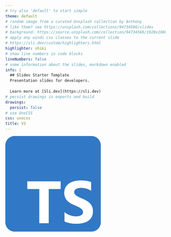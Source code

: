 ```yaml
---
# try also 'default' to start simple
theme: default
# random image from a curated Unsplash collection by Anthony
# like them? see https://unsplash.com/collections/94734566/slidev
# background: https://source.unsplash.com/collection/94734566/1920x1080
# apply any windi css classes to the current slide
# https://sli.dev/custom/highlighters.html
highlighter: shiki
# show line numbers in code blocks
lineNumbers: false
# some information about the slides, markdown enabled
info: |
  ## Slidev Starter Template
  Presentation slides for developers.

  Learn more at [Sli.dev](https://sli.dev)
# persist drawings in exports and build
drawings:
  persist: false
# use UnoCSS
css: unocss
title: V3
---
```


<div class="h-full flex flex-col text-center place-items-center place-content-center">
    <img width=300 src="/assets/ts-logo-512.svg"/> 
</div>

<!--
- Typescript - Superset language of JS
- Adds types to Javascript to enable type-safe code
- Can be used on back-end and front-end
- Good choice language to deliver end-to-end type-safe framework
-->